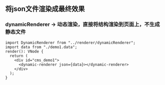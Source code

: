 ## 将json文件渲染成最终效果

### dynamicRenderer -> 动态渲染，直接将结构渲染到页面上，不生成静态文件

```
import DynamicRenderer from "../renderer/dynamicRenderer";
import data from "./demo1.data";
render(): VNode {
  return (
    <div id="cms_demo1">
      <dynamic-renderer json={data}></dynamic-renderer>
    </div>
  );
}
```


